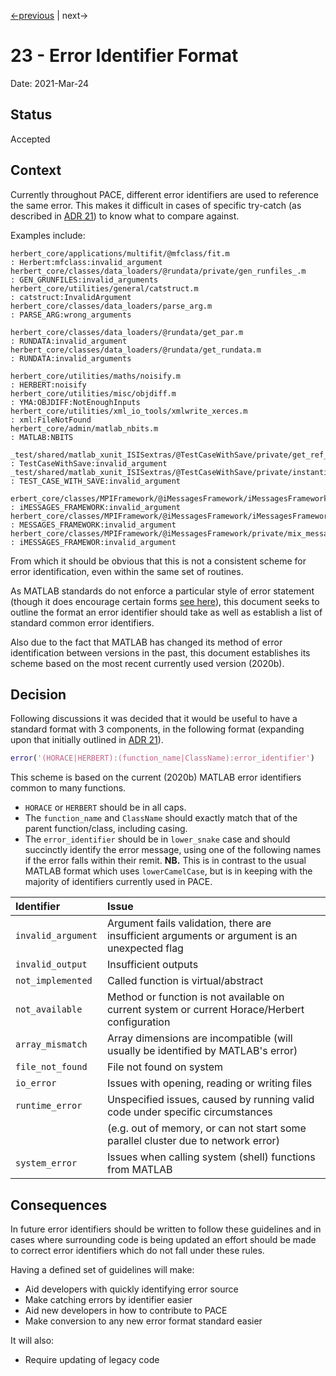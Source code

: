 [<-previous](./0022-use-keyword-args.md) |
next->

# 23 - Error Identifier Format

Date: 2021-Mar-24

## Status

Accepted

## Context

Currently throughout PACE, different error identifiers are used to reference the same error.
This makes it difficult in cases of specific try-catch (as described in [ADR 21](./0021-errors-and-warnings.md)) to know what to compare against.

Examples include:
```
herbert_core/applications/multifit/@mfclass/fit.m                                             : Herbert:mfclass:invalid_argument
herbert_core/classes/data_loaders/@rundata/private/gen_runfiles_.m                            : GEN_GRUNFILES:invalid_arguments
herbert_core/utilities/general/catstruct.m                                                    : catstruct:InvalidArgument
herbert_core/classes/data_loaders/parse_arg.m                                                 : PARSE_ARG:wrong_arguments

herbert_core/classes/data_loaders/@rundata/get_par.m                                          : RUNDATA:invalid_argument
herbert_core/classes/data_loaders/@rundata/get_rundata.m                                      : RUNDATA:invalid_arguments

herbert_core/utilities/maths/noisify.m                                                        : HERBERT:noisify
herbert_core/utilities/misc/objdiff.m                                                         : YMA:OBJDIFF:NotEnoughInputs
herbert_core/utilities/xml_io_tools/xmlwrite_xerces.m                                         : xml:FileNotFound
herbert_core/admin/matlab_nbits.m                                                             : MATLAB:NBITS

_test/shared/matlab_xunit_ISISextras/@TestCaseWithSave/private/get_ref_dataset_.m             : TestCaseWithSave:invalid_argument
_test/shared/matlab_xunit_ISISextras/@TestCaseWithSave/private/instantiate_methods_to_save_.m : TEST_CASE_WITH_SAVE:invalid_argument

erbert_core/classes/MPIFramework/@iMessagesFramework/iMessagesFramework.m                     : iMESSAGES_FRAMEWORK:invalid_argument
herbert_core/classes/MPIFramework/@iMessagesFramework/iMessagesFramework.m                    : MESSAGES_FRAMEWORK:invalid_argument
herbert_core/classes/MPIFramework/@iMessagesFramework/private/mix_messages_.m                 : iMESSAGES_FRAMEWOR:invalid_argument
```
From which it should be obvious that this is not a consistent scheme for error identification, even within the same set of routines.

As MATLAB standards do not enforce a particular style of error statement 
(though it does encourage certain forms [see here](https://uk.mathworks.com/help/matlab/ref/mexception.html#mw_e5712c7f-3862-42fa-9a8f-8de992cdc6d4)),
this document seeks to outline the format an error identifier should take as well as establish a list of standard common error identifiers.

Also due to the fact that MATLAB has changed its method of error identification between versions in the past, this document establishes its scheme based on the most recent currently used version (2020b).

## Decision

Following discussions it was decided that it would be useful to have a standard format with 3 components, in the following format
(expanding upon that initially outlined in [ADR 21](./0021-errors-and-warnings.md)).


```matlab
error('(HORACE|HERBERT):(function_name|ClassName):error_identifier')
```

This scheme is based on the current (2020b) MATLAB error identifiers common to many functions.

- `HORACE` or `HERBERT` should be in all caps.
- The `function_name` and `ClassName` should exactly match that of the parent function/class, including casing.
- The `error_identifier` should be in `lower_snake` case and should succinctly identify the error message, using one of
     the following names if the error falls within their remit.
     **NB.** This is in contrast to the usual MATLAB format which uses `lowerCamelCase`, but is in keeping with the majority
     of identifiers currently used in PACE.

| Identifier         | Issue                                                                                         |
| :----------------- | :-------------------------------------------------------------------------------------------- |
| `invalid_argument` | Argument fails validation, there are insufficient arguments or argument is an unexpected flag |
| `invalid_output`   | Insufficient outputs                                                                          |
| `not_implemented`  | Called function is virtual/abstract                                                           |
| `not_available`    | Method or function is not available on current system or current Horace/Herbert configuration |
| `array_mismatch`   | Array dimensions are incompatible (will usually be identified by MATLAB's error)              |
| `file_not_found`   | File not found on system                                                                      |
| `io_error`         | Issues with opening, reading or writing files                                                 |
| `runtime_error`    | Unspecified issues, caused by running valid code under specific circumstances                 |
|                    | (e.g. out of memory, or can not start some parallel cluster due to network error)             |
| `system_error`     | Issues when calling system (shell) functions from MATLAB                                      |

## Consequences

In future error identifiers should be written to follow these guidelines and in cases where surrounding code is being updated an effort should be made to
correct error identifiers which do not fall under these rules.

Having a defined set of guidelines will make:
- Aid developers with quickly identifying error source
- Make catching errors by identifier easier
- Aid new developers in how to contribute to PACE
- Make conversion to any new error format standard easier

It will also:
- Require updating of legacy code
